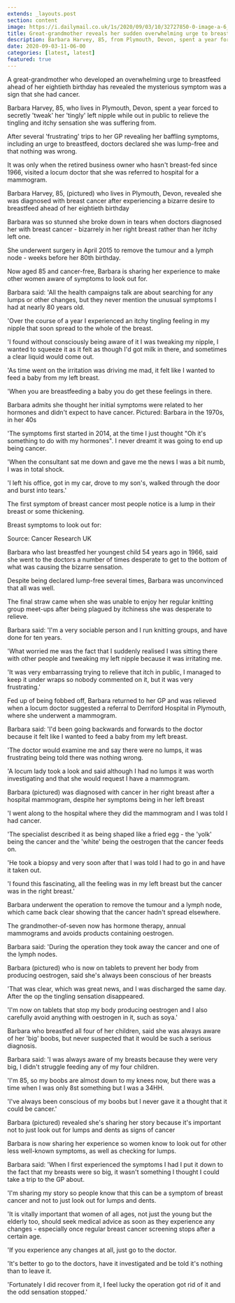 ```yaml
---
extends: _layouts.post
section: content
image: https://i.dailymail.co.uk/1s/2020/09/03/10/32727850-0-image-a-6_1599126517211.jpg 
title: Great-grandmother reveals her sudden overwhelming urge to breastfeed was a sign that she had CANCER 
description: Barbara Harvey, 85, from Plymouth, Devon, spent a year forced to secretly tweak her tingly left nipple while out in public to relieve the tingling and itchy sensation she was suffering from. 
date: 2020-09-03-11-06-00 
categories: [latest, latest] 
featured: true 
--- 
```

A great-grandmother who developed an overwhelming urge to breastfeed ahead of her eightieth birthday has revealed the mysterious symptom was a sign that she had cancer.  

Barbara Harvey, 85, who lives in Plymouth, Devon, spent a year forced to secretly 'tweak' her 'tingly' left nipple while out in public to relieve the tingling and itchy sensation she was suffering from.     

After several 'frustrating' trips to her GP revealing her baffling symptoms, including an urge to breastfeed, doctors declared she was lump-free and that nothing was wrong.

It was only when the retired business owner who hasn't breast-fed since 1966, visited a locum doctor that she was referred to hospital for a mammogram. 

Barbara Harvey, 85, (pictured) who lives in Plymouth, Devon, revealed she was diagnosed with breast cancer after experiencing a bizarre desire to breastfeed ahead of her eightieth birthday

Barbara was so stunned she broke down in tears when doctors diagnosed her with breast cancer - bizarrely in her right breast rather than her itchy left one.

She underwent surgery in April 2015 to remove the tumour and a lymph node - weeks before her 80th birthday.

Now aged 85 and cancer-free, Barbara is sharing her experience to make other women aware of symptoms to look out for.

Barbara said: 'All the health campaigns talk are about searching for any lumps or other changes, but they never mention the unusual symptoms I had at nearly 80 years old.

'Over the course of a year I experienced an itchy tingling feeling in my nipple that soon spread to the whole of the breast.

'I found without consciously being aware of it I was tweaking my nipple, I wanted to squeeze it as it felt as though I'd got milk in there, and sometimes a clear liquid would come out.

'As time went on the irritation was driving me mad, it felt like I wanted to feed a baby from my left breast. 

'When you are breastfeeding a baby you do get these feelings in there.

Barbara admits she thought her initial symptoms were related to her hormones and didn't expect to have cancer. Pictured: Barbara in the 1970s, in her 40s

'The symptoms first started in 2014, at the time I just thought "Oh it's something to do with my hormones". I never dreamt it was going to end up being cancer.

'When the consultant sat me down and gave me the news I was a bit numb, I was in total shock.

'I left his office, got in my car, drove to my son's, walked through the door and burst into tears.'

The first symptom of breast cancer most people notice is a lump in their breast or some thickening.

Breast symptoms to look out for:

Source: Cancer Research UK

Barbara who last breastfed her youngest child 54 years ago in 1966, said she went to the doctors a number of times desperate to get to the bottom of what was causing the bizarre sensation.

Despite being declared lump-free several times, Barbara was unconvinced that all was well.

The final straw came when she was unable to enjoy her regular knitting group meet-ups after being plagued by itchiness she was desperate to relieve.

Barbara said: 'I'm a very sociable person and I run knitting groups, and have done for ten years.

'What worried me was the fact that I suddenly realised I was sitting there with other people and tweaking my left nipple because it was irritating me.

'It was very embarrassing trying to relieve that itch in public, I managed to keep it under wraps so nobody commented on it, but it was very frustrating.'

Fed up of being fobbed off, Barbara returned to her GP and was relieved when a locum doctor suggested a referral to Derriford Hospital in Plymouth, where she underwent a mammogram.

Barbara said: 'I'd been going backwards and forwards to the doctor because it felt like I wanted to feed a baby from my left breast.

'The doctor would examine me and say there were no lumps, it was frustrating being told there was nothing wrong.

'A locum lady took a look and said although I had no lumps it was worth investigating and that she would request I have a mammogram.

Barbara (pictured) was diagnosed with cancer in her right breast after a hospital mammogram, despite her symptoms being in her left breast 

'I went along to the hospital where they did the mammogram and I was told I had cancer.

'The specialist described it as being shaped like a fried egg - the 'yolk' being the cancer and the 'white' being the oestrogen that the cancer feeds on.

'He took a biopsy and very soon after that I was told I had to go in and have it taken out.

'I found this fascinating, all the feeling was in my left breast but the cancer was in the right breast.'

Barbara underwent the operation to remove the tumour and a lymph node, which came back clear showing that the cancer hadn't spread elsewhere.

The grandmother-of-seven now has hormone therapy, annual mammograms and avoids products containing oestrogen.

Barbara said: 'During the operation they took away the cancer and one of the lymph nodes.

Barbara (pictured) who is now on tablets to prevent her body from producing oestrogen, said she's always been conscious of her breasts

'That was clear, which was great news, and I was discharged the same day. After the op the tingling sensation disappeared.

'I'm now on tablets that stop my body producing oestrogen and I also carefully avoid anything with oestrogen in it, such as soya.'

Barbara who breastfed all four of her children, said she was always aware of her 'big' boobs, but never suspected that it would be such a serious diagnosis.

Barbara said: 'I was always aware of my breasts because they were very big, I didn't struggle feeding any of my four children.

'I'm 85, so my boobs are almost down to my knees now, but there was a time when I was only 8st something but I was a 34HH.

'I've always been conscious of my boobs but I never gave it a thought that it could be cancer.'

Barbara (pictured) revealed she's sharing her story because it's important not to just look out for lumps and dents as signs of cancer 

Barbara is now sharing her experience so women know to look out for other less well-known symptoms, as well as checking for lumps.

Barbara said: 'When I first experienced the symptoms I had I put it down to the fact that my breasts were so big, it wasn't something I thought I could take a trip to the GP about.

'I'm sharing my story so people know that this can be a symptom of breast cancer and not to just look out for lumps and dents.

'It is vitally important that women of all ages, not just the young but the elderly too, should seek medical advice as soon as they experience any changes - especially once regular breast cancer screening stops after a certain age.

'If you experience any changes at all, just go to the doctor.

'It's better to go to the doctors, have it investigated and be told it's nothing than to leave it.

'Fortunately I did recover from it, I feel lucky the operation got rid of it and the odd sensation stopped.' 

